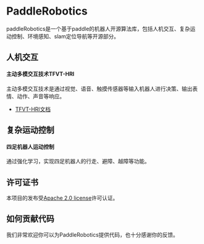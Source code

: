 # PaddleRobotics
paddleRobotics是一个基于paddle的机器人开源算法库，包括人机交互、复杂运动控制、环境感知、slam定位导航等开源部分。

## 人机交互
#### 主动多模交互技术TFVT-HRI
主动多模交互技术是通过视觉、语音、触摸传感器等输入机器人进行决策、输出表情、动作、声音等响应。
* [TFVT-HRI文档](./HRI/TFVT_HRI/README.md)
## 复杂运动控制
#### 四足机器人运动控制
通过强化学习，实现四足机器人的行走、避障、越障等功能。


## 许可证书
本项目的发布受[Apache 2.0 license](LICENSE)许可认证。

## 如何贡献代码

我们非常欢迎你可以为PaddleRobotics提供代码，也十分感谢你的反馈。
